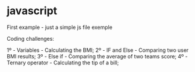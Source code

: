 # javascript

First example - just a simple js file exemple

Coding challenges:

1º - Variables - Calculating the BMI;
2º - IF and Else - Comparing two user BMI results;
3º - Else if - Comparing the average of two teams score;
4º - Ternary operator - Calculating the tip of a bill;
